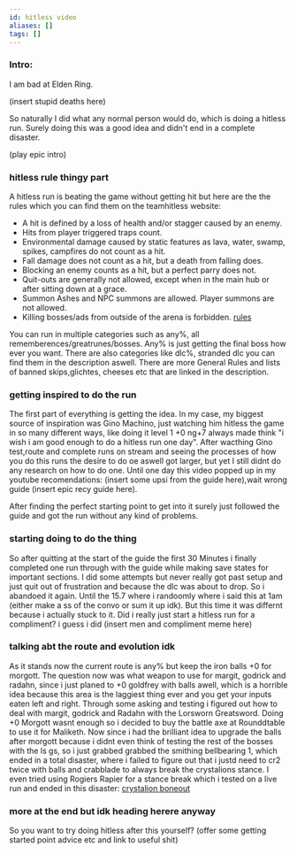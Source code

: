 ```yaml
---
id: hitless video
aliases: []
tags: []
---
```


### Intro:

I am bad at Elden Ring.

(insert stupid deaths here)

So naturally I did what any normal person would do, which is doing a hitless run. Surely doing this was a good idea and didn't end in a complete disaster. 

(play epic intro)

### hitless rule thingy part

A hitless run is beating the game without getting hit but here are the the rules which you can find them on the teamhitless website:

- A hit is defined by a loss of health and/or stagger caused by an enemy.
- Hits from player triggered traps count.
- Environmental damage caused by static features as lava, water, swamp, spikes, campfires do not count as a hit.
- Fall damage does not count as a hit, but a death from falling does.
- Blocking an enemy counts as a hit, but a perfect parry does not.
- Quit-outs are generally not allowed, except when in the main hub or after sitting down at a grace.
- Summon Ashes and NPC summons are allowed. Player summons are not allowed.
- Killing bosses/ads from outside of the arena is forbidden.
[rules](https://www.teamhitless.com/games/fromsoftware-games/elden-ring/)

You can run in multiple categories such as any%, all rememberences/greatrunes/bosses. Any% is just getting the final boss how ever you want.
There are also categories like dlc%, stranded dlc you can find them in the description aswell.
There are more General Rules and lists of banned skips,glichtes, cheeses etc that are linked in the description.

### getting inspired to do the run

The first part of everything is getting the idea. In my case, my biggest source of inspiration was Gino Machino, just watching him hitless the game in so many different ways, like doing it level 1 +0 ng+7 always made think "i wish i am good enough to do a hitless run one day". After wacthing Gino test,route and complete runs on stream and seeing the processes of how you do this runs the desire to do oe aswell got larger, but yet I still didnt do any research on how to do one.
Until one day this video popped up in my youtube recomendations: (insert some upsi from the guide here),wait wrong guide (insert epic recy guide here).

After finding the perfect starting point to get into it surely just followed the guide and got the run without any kind of problems.

### starting doing to do the thing

So after quitting at the start of the guide the first 30 Minutes i finally completed one run through with the guide while making save states for important sections. I did some attempts but never really got past setup and just quit out of frustration and because the dlc was about to drop. So i abandoed it again. 
Until the 15.7 where i randoomly where i said this at 1am (either make a ss of the convo or sum it up idk). But this time it was differnt because i actually stuck to it. Did i really just start a hitless run for a compliment? i guess i did (insert men and compliment meme here)

### talking abt the route and evolution idk

As it stands now the current route is any% but keep the iron balls +0 for morgott. The question now was what weapon to use for margit, godrick and radahn, since i just planed to +0 goldfrey with balls awell, which is a horrible idea because this area is the laggiest thing ever and you get your inputs eaten left and right. Through some asking and testing i figured out how to deal with margit, godrick and Radahn with the Lorsworn Greatsword. 
Doing +0 Morgott wasnt enough so i decided to buy the battle axe at Rounddtable to use it for Maliketh.
Now since i had the brilliant idea to upgrade the balls after morgott because i didnt even think of testing the rest of the bosses with the ls gs, so i just grabbed grabbed the smithing bellbearing 1, which ended in a total disaster, where i failed to figure out that i justd need to cr2 twice with balls and crabblade to always break the crystalions stance. I even tried using Rogiers Rapier for a stance break which i tested on a live run and ended in this disaster: [crystalion boneout](https://www.youtube.com/clip/Ugkxbub1ayZT22DFeFd0OrjHw9yC9T5V3qRx)

### more at the end but idk heading herere anyway 

So you want to try doing hitless after this yourself? 
(offer some getting started point advice etc and link to useful shit)
